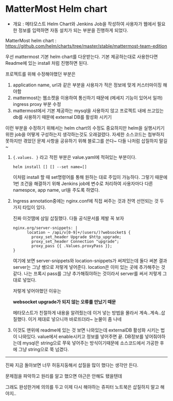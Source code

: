 # MatterMost Helm chart 

- 개요 : 메타모스트 Helm Chart와 Jenkins Job을 작성하여 사용자가 웹에서 필요한 정보를 입력하면 자동 설치가 되는 부분을 진행하게 되었다.



MatterMost helm chart : https://github.com/helm/charts/tree/master/stable/mattermost-team-edition



우선 mattermost 기본 helm chart를 다운받는다. 기본 제공하는대로 사용한다면 Readme에 있는 install 처럼 진행하면 된다.



프로젝트를 위해 수정해야했던 부분은 

1. application name, url과 같은 부분을 사용자가 적은 정보에 맞게 커스터마이징 해야함
2. mattermost는 웹소켓을 이용하여 통신하기 때문에 (메세지 기능이 있어서 일까) ingress proxy 부분 수정
3. mattermost에서 기본 제공하는 mysql을 사용하지 않고 프로젝트 내에 쓰고있는 db를 사용하기 때문에 external DB를 활성화 시키기



이런 부분을 수정하기 위해서는 helm chart의 수정도 중요하지만 helm을 실행시키기 위한 job을 어떻게 구성하는지 생각하는것도 오래걸렸다. 자세한 소스코드는 첨부하지 못하지만 겪었던 문제 사항을 공유하기 위해 블로그를 쓴다~ 다들 나처럼 삽질하지 말길~



1. `{.values. }` 라고 적힌 부분은 value.yaml에 적혀있는 부분이다. 

   ``` 
   helm install [] [] --set name=[]
   ```

      이처럼 install 할 때 set명령어를 통해 원하는 대로 주입이 가능하다. 그렇기 때문에 1번 조건을 해결하기 위해 Jenkins job에 변수로 처리하여 사용자마다 다른 namespce, app name, url을 주도록 하였다.

2. Ingress annotation중에는 nginx.conf에 직접 써주는 것과 전역 선언되는 것 두가지 타입이 있다.

   진짜 이것땜에 삼일 삽질했다. 다들 공식문서를 제발 꼭 보자

   ```shell
   nginx.org/server-snippets: |
         location ~ /api/v[0-9]+/(users/)?websocket$ {
           proxy_set_header Upgrade $http_upgrade;
           proxy_set_header Connection "upgrade";
           proxy_pass {{ .Values.proxyPass }};
   }
   ```

   

   [nginx 관련 helm 문법]: https://docs.nginx.com/nginx-ingress-controller/configuration/ingress-resources/advanced-configuration-with-annotations/

   여기에 보면 server-snippets와 location-snippets가 써져있는데 둘다 써본 결과 server는 그냥 쌩으로 저렇게 넣어준다. location은 이미 있는 곳에 추가해주는 것 같다. 나는 프록시 pass를 그냥 추가해줘야하는 것이라서 server를 써서 저렇게 그대로 넣었다. 

   저렇게 넣어야했던 이유는

   **websocket upgrade가 되지 않는 오류를 만났기 때문**

   [Proxy pass 추가 내용]: https://docs.mattermost.com/install/config-proxy-nginx.html

   메타모스트가 친절하게 내용을 알려줬는데 이거 넣는 방법을 몰라서 계속..계속..삽질했다. 이거 제대로 넣으니까 바로뜨더라~ 눈물이 좀 나네

   

3. 이것도 맨위에 readme에 있는 것 보면 나와있는데 externalDB 활성화 시키는 법이 나와있다. value에서 enable시키고 정보를 넣어주면 끝. DB정보를 넣어줘야하는데 mysql은 string으로 쭈욱 넣어주는 방식이기때문에 소스코드에서 가공한 후에 그냥 string으로 쭉 넘겼다. 





------



진짜 지금 돌아보면 너무 허둥지둥해서 삽질을 많이 했다는 생각만 든다. 

문제점을 파악하고 원리를 알고 했으면 야근은 안해도 됐을텐데

그래도 완성한거에 의의를 두고 이제 다시 해야하는 쥬피터 노트북은 삽질하지 말고 해야지..





